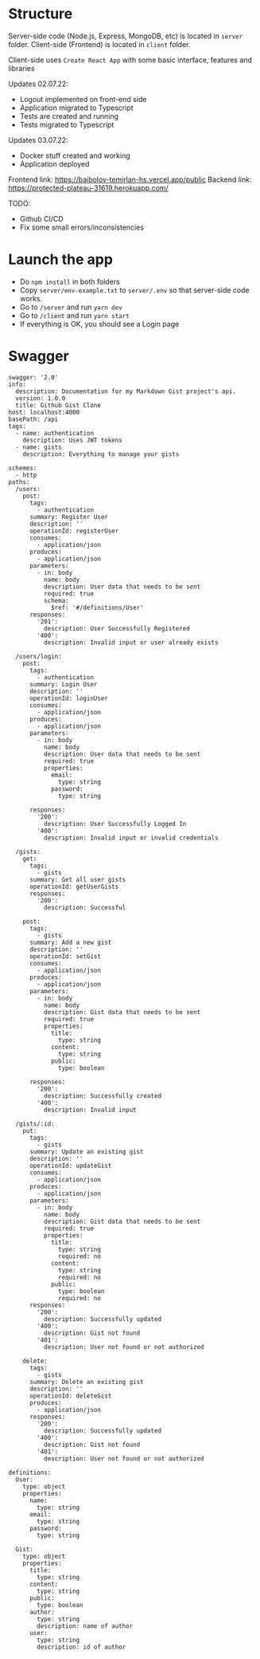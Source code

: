 # Structure

Server-side code (Node.js, Express, MongoDB, etc) is located in `server` folder.
Client-side (Frontend) is located in `client` folder.

Client-side uses `Create React App` with some basic interface, features and libraries

Updates 02.07.22:

- Logout implemented on front-end side
- Application migrated to Typescript
- Tests are created and running
- Tests migrated to Typescript

Updates 03.07.22:

- Docker stuff created and working
- Application deployed

Frontend link: https://baibolov-temirlan-hs.vercel.app/public
Backend link: https://protected-plateau-31619.herokuapp.com/

TODO:

- Github CI/CD
- Fix some small errors/inconsistencies

# Launch the app

- Do `npm install` in both folders
- Copy `server/env-example.txt` to `server/.env` so that server-side code works.
- Go to `/server` and run `yarn dev`
- Go to `/client` and run `yarn start`
- If everything is OK, you should see a Login page

# Swagger

```
swagger: '2.0'
info:
  description: Documentation for my Markdown Gist project's api.
  version: 1.0.0
  title: Github Gist Clone
host: localhost:4000
basePath: /api
tags:
  - name: authentication
    description: Uses JWT tokens
  - name: gists
    description: Everything to manage your gists

schemes:
  - http
paths:
  /users:
    post:
      tags:
        - authentication
      summary: Register User
      description: ''
      operationId: registerUser
      consumes:
        - application/json
      produces:
        - application/json
      parameters:
        - in: body
          name: body
          description: User data that needs to be sent
          required: true
          schema:
            $ref: '#/definitions/User'
      responses:
        '201':
          description: User Successfully Registered
        '400':
          description: Invalid input or user already exists

  /users/login:
    post:
      tags:
        - authentication
      summary: Login User
      description: ''
      operationId: loginUser
      consumes:
        - application/json
      produces:
        - application/json
      parameters:
        - in: body
          name: body
          description: User data that needs to be sent
          required: true
          properties:
            email:
              type: string
            password:
              type: string

      responses:
        '200':
          description: User Successfully Logged In
        '400':
          description: Invalid input or invalid credentials

  /gists:
    get:
      tags:
        - gists
      summary: Get all user gists
      operationId: getUserGists
      responses:
        '200':
          description: Successful

    post:
      tags:
        - gists
      summary: Add a new gist
      description: ''
      operationId: setGist
      consumes:
        - application/json
      produces:
        - application/json
      parameters:
        - in: body
          name: body
          description: Gist data that needs to be sent
          required: true
          properties:
            title:
              type: string
            content:
              type: string
            public:
              type: boolean

      responses:
        '200':
          description: Successfully created
        '400':
          description: Invalid input

  /gists/:id:
    put:
      tags:
        - gists
      summary: Update an existing gist
      description: ''
      operationId: updateGist
      consumes:
        - application/json
      produces:
        - application/json
      parameters:
        - in: body
          name: body
          description: Gist data that needs to be sent
          required: true
          properties:
            title:
              type: string
              required: no
            content:
              type: string
              required: no
            public:
              type: boolean
              required: no
      responses:
        '200':
          description: Successfully updated
        '400':
          description: Gist not found
        '401':
          description: User not found or not authorized

    delete:
      tags:
        - gists
      summary: Delete an existing gist
      description: ''
      operationId: deleteGist
      produces:
        - application/json
      responses:
        '200':
          description: Successfully updated
        '400':
          description: Gist not found
        '401':
          description: User not found or not authorized

definitions:
  User:
    type: object
    properties:
      name:
        type: string
      email:
        type: string
      password:
        type: string

  Gist:
    type: object
    properties:
      title:
        type: string
      content:
        type: string
      public:
        type: boolean
      author:
        type: string
        description: name of author
      user:
        type: string
        description: id of author
```
